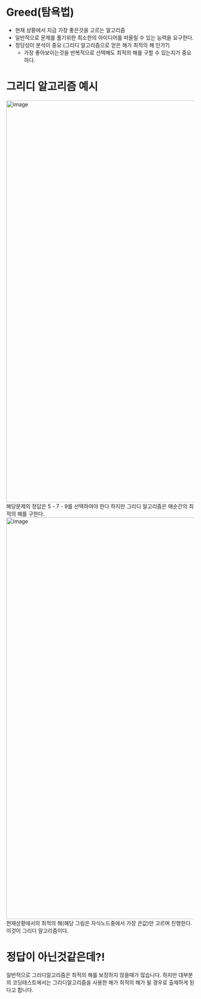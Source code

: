 # Greed(탐욕법)

- 현재 상황에서 지금 가장 좋은것을 고르는 알고리즘
- 일반적으로 문제를 풀기위한 최소한의 아이디어를 떠올릴 수 있는 능력을 요구한다.
- 정당성이 분석이 중요 (그리디 알고리즘으로 얻은 해가 최적의 해 인가?)
  - 가장 좋아보이는것을 반복적으로 선택해도 최적의 해를 구할 수 있는지가 중요하다.

# 그리디 알고리즘 예시

<img width="1071" alt="image" src="https://user-images.githubusercontent.com/100751719/201593237-9237b273-81e2-4c03-9f7d-eff207779bf0.png">
해당문제의 정답은 5 - 7 - 9를 선택하여야 한다 하지만 그리디 알고리즘은 매순간의 최적의 해를 구한다.
<img width="1071" alt="image" src="https://user-images.githubusercontent.com/100751719/201593429-276041c7-c925-4d69-a7d1-a22d1a0c43e1.png">
현재상황에서의 최적의 해(해당 그림은 자식노드중에서 가장 큰값)만 고르며 진행한다.
이것이 그리디 알고리즘이다.

# 정답이 아닌것같은데?!

일반적으로 그리디알고리즘은 최적의 해를 보장하지 않을때가 많습니다.
하지만 대부분의 코딩테스트에서는 그리디알고리즘을 사용한 해가 최적의 해가 될 경우로 출제하게 된다고 합니다.
